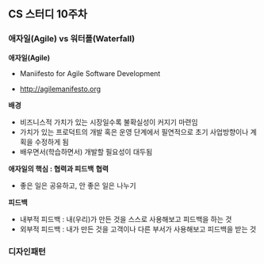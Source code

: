 ## CS 스터디 10주차

### 애자일(Agile) vs 워터폴(Waterfall)
**애자일(Agile)**
* Maniifesto for Agile Software Development
- http://agilemanifesto.org

**배경**
- 비즈니스적 가치가 있는 시장일수록 불확실성이 커지기 마련임
- 가치가 있는 프로덕트의 개발 혹은 운영 단계에서 필연적으로 초기 사업방향이나 계획을 수정하게 됨
- 배우면서(학습하면서) 개발할 필요성이 대두됨

**애자일의 핵심 : 협력과 피드백** 
**협력**
- 좋은 일은 공유하고, 안 좋은 일은 나누기

**피드백**
- 내부적 피드백 : 내(우리)가 만든 것을 스스로 사용해보고 피드백을 하는 것
- 외부적 피드백 : 내가 만든 것을 고객이나 다른 부서가 사용해보고 피드백을 받는 것


### 디자인패턴
